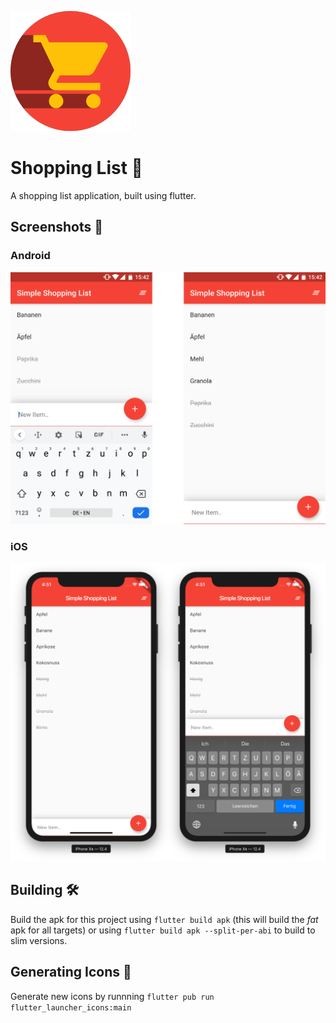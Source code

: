 ![ic_launcher](./android/app/src/main/res/mipmap-xxxhdpi/ic_launcher.png)

# Shopping List 🛒

A shopping list application, built using flutter.

## Screenshots 📱

### Android
![keyboard_open](./screenshots/screenshots_android.png)

### iOS
![keyboard_open](./screenshots/screenshots_ios.png)

## Building 🛠️
Build the apk for this project using `flutter build apk` (this will build the *fat* apk for all targets) or using `flutter build apk --split-per-abi` to build to slim versions.

## Generating Icons 💁
Generate new icons by runnning `flutter pub run flutter_launcher_icons:main`
